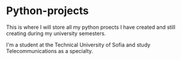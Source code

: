 # Python-projects
This is where I will store all my python proects I have created and still creating during my university semesters.

I'm a student at the Technical University of Sofia and study Telecommunications as a specialty.
